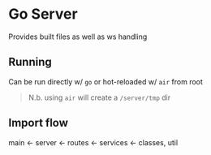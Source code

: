 # Go Server
Provides built files as well as ws handling

## Running
Can be run directly w/ `go` or hot-reloaded w/ `air` from root

> N.b. using `air` will create a `/server/tmp` dir

## Import flow
main <- server <- routes <- services <- classes, util